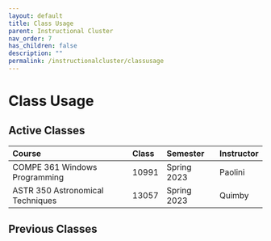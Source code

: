 ```yaml
---
layout: default
title: Class Usage
parent: Instructional Cluster
nav_order: 7
has_children: false
description: ""
permalink: /instructionalcluster/classusage
---
```


# Class Usage

## Active Classes

| Course  | Class | Semester | Instructor |
|:--------|:------|:---------|:-----------|
| COMPE 361 Windows Programming | 10991 | Spring 2023 | Paolini |
| ASTR 350 Astronomical Techniques | 13057 | Spring 2023 | Quimby |

## Previous Classes